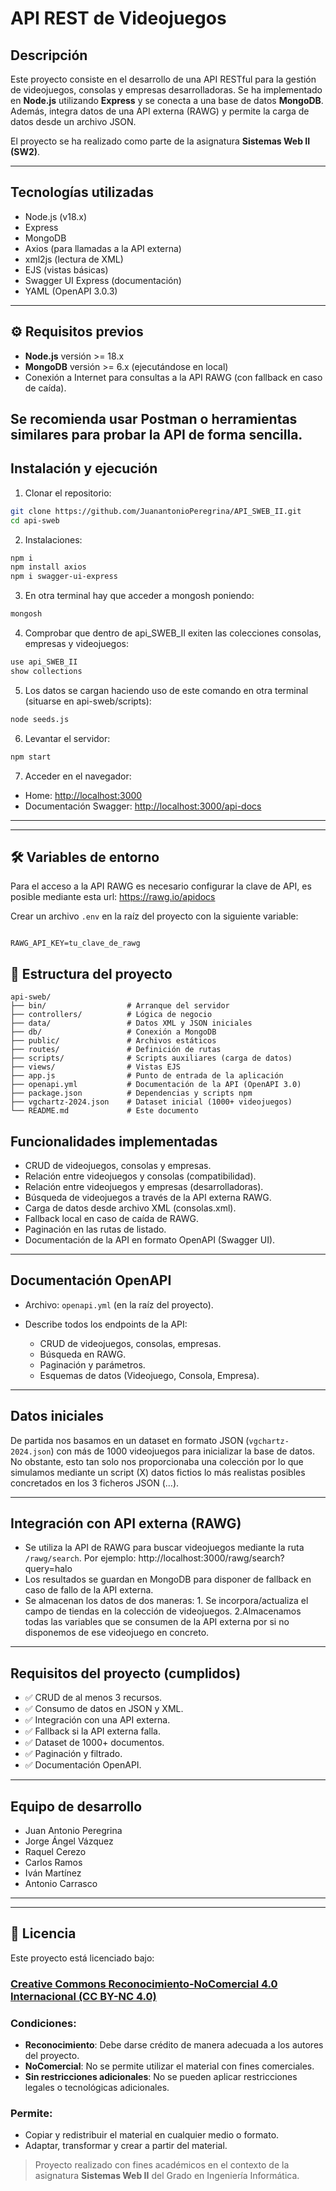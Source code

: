 
# API REST de Videojuegos

## Descripción

Este proyecto consiste en el desarrollo de una API RESTful para la gestión de videojuegos, consolas y empresas desarrolladoras. Se ha implementado en **Node.js** utilizando **Express** y se conecta a una base de datos **MongoDB**. Además, integra datos de una API externa (RAWG) y permite la carga de datos desde un archivo JSON.

El proyecto se ha realizado como parte de la asignatura **Sistemas Web II (SW2)**.

---

## Tecnologías utilizadas

- Node.js (v18.x)
- Express
- MongoDB
- Axios (para llamadas a la API externa)
- xml2js (lectura de XML)
- EJS (vistas básicas)
- Swagger UI Express (documentación)
- YAML (OpenAPI 3.0.3)

---

## ⚙️ Requisitos previos

- **Node.js** versión >= 18.x
- **MongoDB** versión >= 6.x (ejecutándose en local)
- Conexión a Internet para consultas a la API RAWG (con fallback en caso de caída).

Se recomienda usar **Postman** o herramientas similares para probar la API de forma sencilla.
---

## Instalación y ejecución

1. Clonar el repositorio:

```bash
git clone https://github.com/JuanantonioPeregrina/API_SWEB_II.git
cd api-sweb
```

2. Instalaciones:

```bash
npm i
npm install axios
npm i swagger-ui-express
```

3. En otra terminal hay que acceder a mongosh poniendo:

```bash
mongosh
```

4. Comprobar que dentro de api_SWEB_II exiten las colecciones consolas, empresas y videojuegos:

```bash
use api_SWEB_II 
show collections
```

5. Los datos se cargan haciendo uso de este comando en otra terminal (situarse en api-sweb/scripts):

```bash
node seeds.js
```

6. Levantar el servidor:

```bash
npm start
```

7. Acceder en el navegador:

* Home: [http://localhost:3000](http://localhost:3000)
* Documentación Swagger: [http://localhost:3000/api-docs](http://localhost:3000/api-docs)

---
---

## 🛠️ Variables de entorno

Para el acceso a la API RAWG es necesario configurar la clave de API, es posible mediante esta url: https://rawg.io/apidocs

Crear un archivo `.env` en la raíz del proyecto con la siguiente variable:

```

RAWG_API_KEY=tu_clave_de_rawg

```

## 📁 Estructura del proyecto

```
api-sweb/
├── bin/                  # Arranque del servidor
├── controllers/          # Lógica de negocio
├── data/                 # Datos XML y JSON iniciales
├── db/                   # Conexión a MongoDB
├── public/               # Archivos estáticos
├── routes/               # Definición de rutas
├── scripts/              # Scripts auxiliares (carga de datos)
├── views/                # Vistas EJS
├── app.js                # Punto de entrada de la aplicación
├── openapi.yml           # Documentación de la API (OpenAPI 3.0)
├── package.json          # Dependencias y scripts npm
├── vgchartz-2024.json    # Dataset inicial (1000+ videojuegos)
└── README.md             # Este documento
```



## Funcionalidades implementadas

* CRUD de videojuegos, consolas y empresas.
* Relación entre videojuegos y consolas (compatibilidad).
* Relación entre videojuegos y empresas (desarrolladoras).
* Búsqueda de videojuegos a través de la API externa RAWG.
* Carga de datos desde archivo XML (consolas.xml).
* Fallback local en caso de caída de RAWG.
* Paginación en las rutas de listado.
* Documentación de la API en formato OpenAPI (Swagger UI).

---

## Documentación OpenAPI

* Archivo: `openapi.yml` (en la raíz del proyecto).
* Describe todos los endpoints de la API:

  * CRUD de videojuegos, consolas, empresas.
  * Búsqueda en RAWG.
  * Paginación y parámetros.
  * Esquemas de datos (Videojuego, Consola, Empresa).

---

## Datos iniciales

De partida nos basamos en un dataset en formato JSON (`vgchartz-2024.json`) con más de 1000 videojuegos para inicializar la base de datos. 
No obstante, esto tan solo nos proporcionaba una colección por lo que simulamos mediante un script (X) datos fictios lo más realistas posibles concretados en los 3 ficheros JSON (...).

---

## Integración con API externa (RAWG)

* Se utiliza la API de RAWG para buscar videojuegos mediante la ruta `/rawg/search`. Por ejemplo: http://localhost:3000/rawg/search?query=halo
* Los resultados se guardan en MongoDB para disponer de fallback en caso de fallo de la API externa. 
* Se almacenan los datos de dos maneras: 1. Se incorpora/actualiza el campo de tiendas en la colección de videojuegos. 2.Almacenamos todas las variables que se consumen de la API externa por si no disponemos de ese videojuego en concreto.

---

## Requisitos del proyecto (cumplidos)

* ✅ CRUD de al menos 3 recursos.
* ✅ Consumo de datos en JSON y XML.
* ✅ Integración con una API externa.
* ✅ Fallback si la API externa falla.
* ✅ Dataset de 1000+ documentos.
* ✅ Paginación y filtrado.
* ✅ Documentación OpenAPI.

---

## Equipo de desarrollo

* Juan Antonio Peregrina
* Jorge Ángel Vázquez
* Raquel Cerezo
* Carlos Ramos
* Iván Martínez
* Antonio Carrasco

---
---

## 📄 Licencia

Este proyecto está licenciado bajo:

### [Creative Commons Reconocimiento-NoComercial 4.0 Internacional (CC BY-NC 4.0)](https://creativecommons.org/licenses/by-nc/4.0/deed.es)

### Condiciones:

* **Reconocimiento**: Debe darse crédito de manera adecuada a los autores del proyecto.
* **NoComercial**: No se permite utilizar el material con fines comerciales.
* **Sin restricciones adicionales**: No se pueden aplicar restricciones legales o tecnológicas adicionales.

### Permite:

* Copiar y redistribuir el material en cualquier medio o formato.
* Adaptar, transformar y crear a partir del material.

> Proyecto realizado con fines académicos en el contexto de la asignatura **Sistemas Web II** del Grado en Ingeniería Informática.







